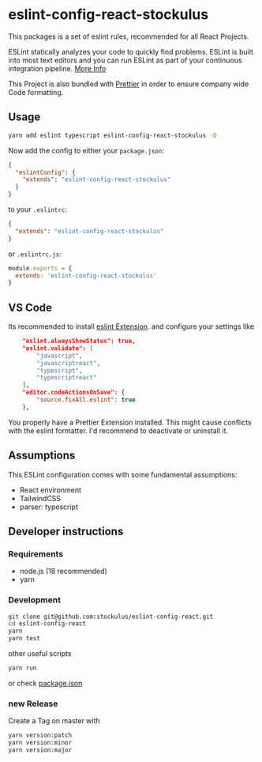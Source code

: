 # eslint-config-react-stockulus

This packages is a set of eslint rules, recommended for all React Projects.

ESLint statically analyzes your code to quickly find problems. ESLint is built into most text editors and you can run ESLint as part of your continuous integration pipeline. [More Info](https://eslint.org)

This Project is also bundled with [Prettier](https://prettier.io/) in order to ensure company wide Code formatting.

## Usage

```bash
yarn add eslint typescript eslint-config-react-stockulus -D
```

Now add the config to either your `package.json`:

```json
{
  "eslintConfig": {
    "extends": "eslint-config-react-stockulus"
  }
}
```

to your `.eslintrc`:

```json
{
  "extends": "eslint-config-react-stockulus"
}
```

or `.eslintrc.js`:

```js
module.exports = {
  extends: 'eslint-config-react-stockulus'
}
```

## VS Code

Its recommended to install [eslint Extension](https://marketplace.visualstudio.com/items?itemName=dbaeumer.vscode-eslint).
and configure your settings like

```json
    "eslint.alwaysShowStatus": true,
    "eslint.validate": [
        "javascript",
        "javascriptreact",
        "typescript",
        "typescriptreact"
    ],
    "editor.codeActionsOnSave": {
        "source.fixAll.eslint": true
    },

```

You properly have a Prettier Extension installed. This might cause conflicts with the eslint formatter. I'd recommend to deactivate or uninstall it. 

## Assumptions

This ESLint configuration comes with some fundamental assumptions:

- React environment
- TailwindCSS
- parser: typescript

## Developer instructions

### Requirements

- node.js (18 recommended)
- yarn

### Development

```bash
git clone git@github.com:stockulus/eslint-config-react.git
cd eslint-config-react
yarn
yarn test
```

other useful scripts

```bash
yarn run
```

or check [package.json](/package.json)

### new Release

Create a Tag on master with

```bash
yarn version:patch
yarn version:minor
yarn version:major
```
